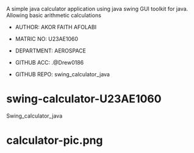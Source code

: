 A simple java calculator application using java swing GUI toolkit for java. Allowing basic arithmetic calculations

* AUTHOR: AKOR FAITH AFOLABI

* MATRIC NO: U23AE1060

* DEPARTMENT: AEROSPACE

* GITHUB ACC: .@Drew0186

* GITHUB REPO: swing_calculator_java

# swing-calculator-U23AE1060
Swing_calculator_java

# calculator-pic.png

